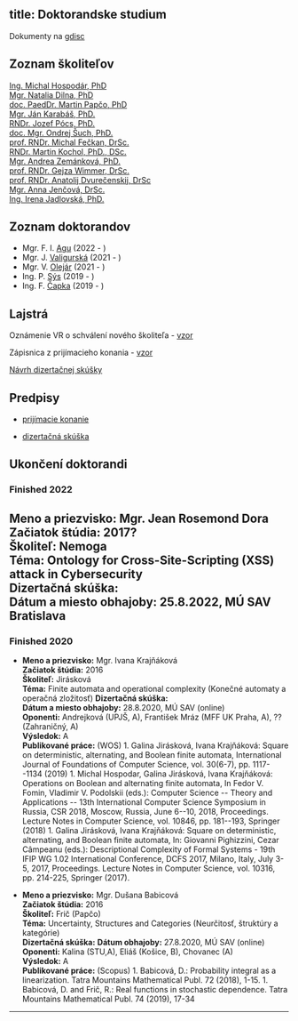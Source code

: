 title: Doktorandske studium
---

Dokumenty na [gdisc](https://drive.google.com/drive/folders/1ySfbCzjdcpMk7_4W8MOaR8w9aNUV0DKS?usp=sharing)


## Zoznam školiteľov

[Ing. Michal Hospodár, PhD](DS_hospodar)     
[Mgr. Natalia Dilna, PhD](DS_dilna)     
[doc. PaedDr. Martin Papčo, PhD](DS_papco)     
[Mgr. Ján Karabáš, PhD.](DS_karabas)    
[RNDr. Jozef Pócs, PhD.](DS_pocs)    
[doc. Mgr. Ondrej Šuch, PhD.](DS_such)    
[prof. RNDr. Michal Fečkan, DrSc.](DS_feckan)    
[RNDr. Martin Kochol, PhD., DSc.](DS_kochol)    
[Mgr. Andrea Zemánková, PhD.](DS_zemankova)     
[prof. RNDr. Gejza Wimmer, DrSc.](DS_wimmer)     
[prof. RNDr. Anatolij Dvurečenskij, DrSc](DS_dvurecenskij)    
[Mgr. Anna Jenčová, DrSc.](students)    
[Ing. Irena Jadlovská, PhD.](DS_jadlovska)     


## Zoznam doktorandov


* Mgr. F. I. [Agu](DS_agu)  (2022 - )     
* Mgr. J. [Valigurská](DS_valigurska)    (2021 - )    
* Mgr. V. [Olejár](DS_olejar)   (2021 - )    
* Ing. P. [Sýs](DS_sys)    (2019 - )    
* Ing. F. [Čapka](DS_capka)  (2019 - )    


## Lajstrá

Oznámenie VR o schválení nového školiteľa - [vzor](DS_garant/vzor_skolitel.pdf)

Zápisnica z prijímacieho konania - [vzor](DS_garant/vzor.pdf)

[Návrh dizertačnej skúšky](DS_garant/navrh.docx)





## Predpisy

* [prijímacie konanie](DS_garant/prijimacie.pdf)

* [dizertačná skúška](https://zona.fmph.uniba.sk/fileadmin/fmfi/studium/PhD/Zasady_dizertacna_skuska_2021.pdf)



## Ukončení doktorandi


### Finished 2022

**Meno a priezvisko:** Mgr. Jean Rosemond Dora   
**Začiatok štúdia:** 2017?  
**Školiteľ:** Nemoga  
**Téma:** Ontology for Cross-Site-Scripting (XSS) attack in Cybersecurity    
**Dizertačná skúška:**    
**Dátum a miesto obhajoby:** 25.8.2022, MÚ SAV Bratislava    
---

### Finished 2020


*  **Meno a priezvisko:** Mgr. Ivana Krajňáková   
   **Začiatok štúdia:** 2016   
   **Školiteľ:** Jirásková  
   **Téma:** Finite automata and operational complexity (Konečné automaty a operačná zložitosť) 
   **Dizertačná skúška:**    
   **Dátum a miesto obhajoby:** 28.8.2020, MÚ SAV (online)    
   **Oponenti:** Andrejková (UPJŠ, A), František Mráz (MFF UK Praha, A), ?? (Zahraničný, A)    
   **Výsledok:** A    
   **Publikované práce:** (WOS)
       1. Galina Jirásková, Ivana Krajňáková: Square on deterministic, alternating, and Boolean finite automata,
International Journal of Foundations of Computer Science, vol. 30(6-7), pp. 1117--1134 (2019)
       1. Michal Hospodar, Galina Jirásková, Ivana Krajňáková: Operations on Boolean and alternating finite automata,
In Fedor V. Fomin, Vladimir V. Podolskii (eds.): Computer Science -- Theory and Applications -- 13th International Computer Science Symposium in Russia, CSR 2018, Moscow, Russia, June 6--10, 2018, Proceedings.
Lecture Notes in Computer Science, vol. 10846, pp. 181--193, Springer (2018)
       1. Galina Jirásková, Ivana Krajňáková:  Square on deterministic, alternating, and Boolean finite automata,
In: Giovanni Pighizzini, Cezar Câmpeanu (eds.):
Descriptional Complexity of Formal Systems - 19th IFIP WG 1.02 International Conference, DCFS 2017, Milano, Italy, July 3-5, 2017, Proceedings. Lecture Notes in Computer Science, vol. 10316, pp. 214-225, Springer (2017).


*  **Meno a priezvisko:** Mgr. Dušana Babicová   
   **Začiatok štúdia:** 2016  
   **Školiteľ:** Frič (Papčo)    
   **Téma:** Uncertainty, Structures and Categories (Neurčitosť, štruktúry a kategórie)     
   **Dizertačná skúška:**
   **Dátum obhajoby:** 27.8.2020, MÚ SAV (online)   
   **Oponenti:** Kalina (STU,A), Eliáš (Košice, B), Chovanec (A)    
   **Výsledok:** A    
   **Publikované práce:** (Scopus)
       1.  Babicová, D.: Probability integral as a linearization. Tatra Mountains Mathematical Publ. 72 (2018), 1-15.
       1. Babicová, D. and Frič, R.: Real functions in stochastic dependence. Tatra Mountains Mathematical Publ. 74 (2019), 17-34

---